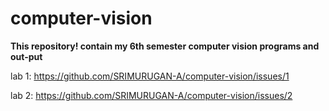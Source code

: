 # computer-vision
**This repository! contain my 6th semester computer vision programs and out-put**


lab 1:
https://github.com/SRIMURUGAN-A/computer-vision/issues/1


lab 2:
https://github.com/SRIMURUGAN-A/computer-vision/issues/2


